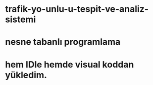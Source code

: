 # trafik-yo-unlu-u-tespit-ve-analiz-sistemi
# nesne tabanlı programlama 
# hem IDle hemde visual koddan yükledim.

